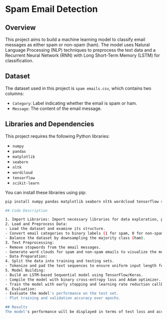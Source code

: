 # Spam Email Detection

## Overview

This project aims to build a machine learning model to classify email messages as either spam or non-spam (ham). The model uses Natural Language Processing (NLP) techniques to preprocess the text data and a Recurrent Neural Network (RNN) with Long Short-Term Memory (LSTM) for classification.

## Dataset

The dataset used in this project is `spam emails.csv`, which contains two columns:
- `Category`: Label indicating whether the email is spam or ham.
- `Message`: The content of the email message.

## Libraries and Dependencies

This project requires the following Python libraries:
- `numpy`
- `pandas`
- `matplotlib`
- `seaborn`
- `nltk`
- `wordcloud`
- `tensorflow`
- `scikit-learn`

You can install these libraries using pip:

```bash
pip install numpy pandas matplotlib seaborn nltk wordcloud tensorflow scikit-learn

## Code Description

1. Import Libraries: Import necessary libraries for data exploration, preprocessing, and model building.
2. Load and Preprocess Data:
- Load the dataset and examine its structure.
- Convert email categories to binary labels (1 for spam, 0 for non-spam).
- Balance the dataset by downsampling the majority class (ham).
3. Text Preprocessing:
- Remove stopwords from the email messages.
- Generate word clouds for spam and non-spam emails to visualize the most frequent words.
- Data Preparation:
4. Split the data into training and testing sets.
- Tokenize and pad the text sequences to ensure uniform input length for the model.
5. Model Building:
- Build an LSTM-based Sequential model using TensorFlow/Keras.
- Compile the model with binary cross-entropy loss and Adam optimizer.
- Train the model with early stopping and learning rate reduction callbacks.
6. Evaluation:
- Evaluate the model's performance on the test set.
- Plot training and validation accuracy over epochs.

## Results
The model's performance will be displayed in terms of test loss and accuracy. Training and validation accuracy plots will also be generated to help visualize the model's learning process.
